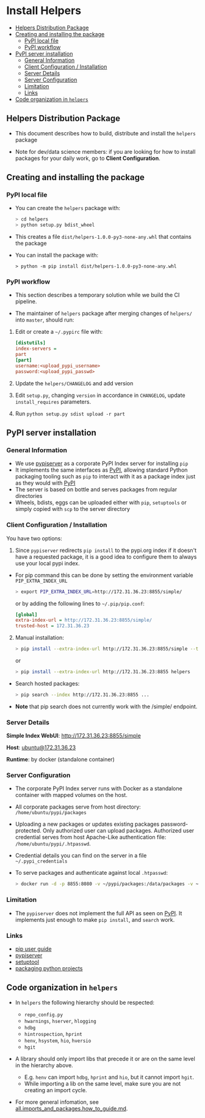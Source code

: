 # Install Helpers

<!-- toc -->

- [Helpers Distribution Package](#helpers-distribution-package)
- [Creating and installing the package](#creating-and-installing-the-package)
  * [PyPI local file](#pypi-local-file)
  * [PyPI workflow](#pypi-workflow)
- [PyPI server installation](#pypi-server-installation)
  * [General Information](#general-information)
  * [Client Configuration / Installation](#client-configuration--installation)
  * [Server Details](#server-details)
  * [Server Configuration](#server-configuration)
  * [Limitation](#limitation)
  * [Links](#links)
- [Code organization in `helpers`](#code-organization-in-helpers)

<!-- tocstop -->

## Helpers Distribution Package

- This document describes how to build, distribute and install the `helpers`
  package

- Note for dev/data science members: if you are looking for how to install
  packages for your daily work, go to **Client Configuration**.

## Creating and installing the package

### PyPI local file

- You can create the `helpers` package with:

  ```bash
  > cd helpers
  > python setup.py bdist_wheel
  ```

- This creates a file `dist/helpers-1.0.0-py3-none-any.whl` that contains the
  package

- You can install the package with:
  ```
  > python -m pip install dist/helpers-1.0.0-py3-none-any.whl
  ```

### PyPI workflow

- This section describes a temporary solution while we build the CI pipeline.

- The maintainer of `helpers` package after merging changes of `helpers/` into
  `master`, should run:

1. Edit or create a `~/.pypirc` file with:

   ```ini
   [distutils]
   index-servers =
   part
   [part]
   username:<upload_pypi_username>
   password:<upload_pypi_passwd>
   ```

2. Update the `helpers/CHANGELOG` and add version

3. Edit `setup.py`, changing `version` in accordance in `CHANGELOG`, update
   `install_requires` parameters.

4. Run `python setup.py sdist upload -r part`

## PyPI server installation

### General Information

- We use [pypiserver](https://github.com/pypiserver/pypiserver) as a corporate
  PyPI Index server for installing `pip`
- It implements the same interfaces as [PyPI](https://pypi.org/), allowing
  standard Python packaging tooling such as `pip` to interact with it as a
  package index just as they would with [PyPI](https://pypi.org/)
- The server is based on bottle and serves packages from regular directories
- Wheels, bdists, eggs can be uploaded either with `pip`, `setuptools` or simply
  copied with `scp` to the server directory

### Client Configuration / Installation

You have two options:

1. Since `pypiserver` redirects `pip install` to the pypi.org index if it
   doesn't have a requested package, it is a good idea to configure them to
   always use your local pypi index.

- For pip command this can be done by setting the environment variable
  `PIP_EXTRA_INDEX_URL`

  ```bash
  > export PIP_EXTRA_INDEX_URL=http://172.31.36.23:8855/simple/
  ```

  or by adding the following lines to `~/.pip/pip.conf`:

  ```ini
  [global]
  extra-index-url = http://172.31.36.23:8855/simple/
  trusted-host = 172.31.36.23
  ```

2. Manual installation:

   ```bash
   > pip install --extra-index-url http://172.31.36.23:8855/simple --trusted-host 172.31.36.23 helpers
   ```

   or

   ```bash
   > pip install --extra-index-url http://172.31.36.23:8855 helpers
   ```

- Search hosted packages:

  ```bash
  > pip search --index http://172.31.36.23:8855 ...
  ```

- **Note** that pip search does not currently work with the /simple/ endpoint.

### Server Details

**Simple Index WebUI**: http://172.31.36.23:8855/simple

**Host**: ubuntu@172.31.36.23

**Runtime**: by docker (standalone container)

### Server Configuration

- The corporate PyPI Index server runs with Docker as a standalone container
  with mapped volumes on the host.

- All corporate packages serve from host directory: `/home/ubuntu/pypi/packages`

- Uploading a new packages or updates existing packages password-protected. Only
  authorized user can upload packages. Authorized user credential serves from
  host Apache-Like authentication file: `/home/ubuntu/pypi/.htpasswd`.

- Credential details you can find on the server in a file `~/.pypi_credentials`

- To serve packages and authenticate against local `.htpasswd`:

  ```bash
  > docker run -d -p 8855:8080 -v ~/pypi/packages:/data/packages -v ~/pypi/.htpasswd:/data/.htpasswd --restart=always pypiserver/pypiserver:latest -v  -P .htpasswd packages
  ```

### Limitation

- The `pypiserver` does not implement the full API as seen on
  [PyPI](https://pypi.org/). It implements just enough to make `pip install`,
  and `search` work.

### Links

- [pip user guide](https://pip.pypa.io/en/stable/user_guide/#user-guide)
- [pypiserver](https://github.com/pypiserver/pypiserver)
- [setuptool](https://setuptools.readthedocs.io/en/latest/index.html)
- [packaging python projects](https://packaging.python.org/tutorials/packaging-projects/)

## Code organization in `helpers`

- In `helpers` the following hierarchy should be respected:
  - `repo_config.py`
  - `hwarnings`, `hserver`, `hlogging`
  - `hdbg`
  - `hintrospection`, `hprint`
  - `henv`, `hsystem`, `hio`, `hversio`
  - `hgit`

- A library should only import libs that precede it or are on the same level in
  the hierarchy above.
  - E.g. `henv` can import `hdbg`, `hprint` and `hio`, but it cannot import
    `hgit`.
  - While importing a lib on the same level, make sure you are not creating an
    import cycle.
- For more general infomation, see
  [all.imports_and_packages.how_to_guide.md](https://github.com/cryptokaizen/cmamp/blob/master/docs/coding/all.imports_and_packages.how_to_guide.md).

